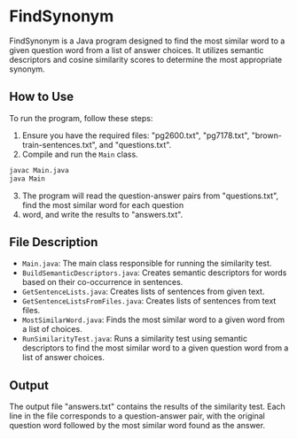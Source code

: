 # FindSynonym

FindSynonym is a Java program designed to find the most similar word to a given question word from a list of answer 
choices. It utilizes semantic descriptors and cosine similarity scores to determine the most appropriate synonym.

## How to Use

To run the program, follow these steps:

1. Ensure you have the required files: "pg2600.txt", "pg7178.txt", "brown-train-sentences.txt", and "questions.txt".
2. Compile and run the `Main` class.

```bash
javac Main.java
java Main
```

3. The program will read the question-answer pairs from "questions.txt", find the most similar word for each question 
4. word, and write the results to "answers.txt".

## File Description

- `Main.java`: The main class responsible for running the similarity test.
- `BuildSemanticDescriptors.java`: Creates semantic descriptors for words based on their co-occurrence in sentences.
- `GetSentenceLists.java`: Creates lists of sentences from given text.
- `GetSentenceListsFromFiles.java`: Creates lists of sentences from text files.
- `MostSimilarWord.java`: Finds the most similar word to a given word from a list of choices.
- `RunSimilarityTest.java`: Runs a similarity test using semantic descriptors to find the most similar word to a given question word from a list of answer choices.

## Output
The output file "answers.txt" contains the results of the similarity test. Each line in the file corresponds to a question-answer pair, with the original question word followed by the most similar word found as the answer.

